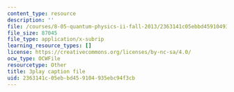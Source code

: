 ```yaml
---
content_type: resource
description: ''
file: /courses/8-05-quantum-physics-ii-fall-2013/2363141c05ebbd459104935ebc94f3cb_RTKvGmiT-9Q.srt
file_size: 87045
file_type: application/x-subrip
learning_resource_types: []
license: https://creativecommons.org/licenses/by-nc-sa/4.0/
ocw_type: OCWFile
resourcetype: Other
title: 3play caption file
uid: 2363141c-05eb-bd45-9104-935ebc94f3cb
---
```

